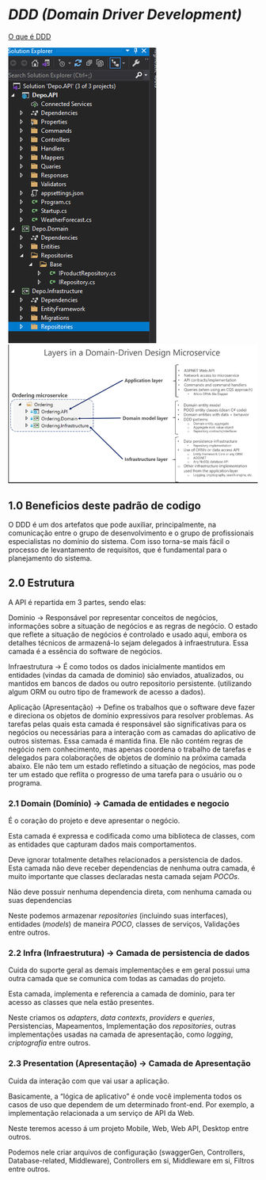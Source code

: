#  _DDD (*Domain Driver Development*)_

[O que é DDD](https://www.zup.com.br/blog/domain-driven-design-ddd)

![EstruturaDomain](../assets/img/Estrutura.png)
![DddLayers](../assets/img/DddLayers.png)

## 1.0 Beneficios deste padrão de codigo
O DDD é um dos artefatos que pode auxiliar, principalmente, na comunicação entre o grupo de desenvolvimento e o grupo de profissionais especialistas no domínio do sistema. Com isso torna-se mais fácil o processo de levantamento de requisitos, que é fundamental para o planejamento do sistema.

## 2.0 Estrutura
A API é repartida em 3 partes, sendo elas:

Dominio -> Responsável por representar conceitos de negócios, informações sobre a situação de negócios e as regras de negócio. O estado que reflete a situação de negócios é controlado e usado aqui, embora os detalhes técnicos de armazená-lo sejam delegados à infraestrutura. Essa camada é a essência do software de negócios.

Infraestrutura -> É como todos os dados inicialmente mantidos em entidades (vindas da camada de dominio) são enviados, atualizados, ou mantidos em bancos de dados ou outro repositorio persistente. (utilizando algum ORM ou outro tipo de framework de acesso a dados).

Aplicação (Apresentação) -> Define os trabalhos que o software deve fazer e direciona os objetos de domínio expressivos para resolver problemas. As tarefas pelas quais esta camada é responsável são significativas para os negócios ou necessárias para a interação com as camadas do aplicativo de outros sistemas. Essa camada é mantida fina. Ele não contém regras de negócio nem conhecimento, mas apenas coordena o trabalho de tarefas e delegados para colaborações de objetos de domínio na próxima camada abaixo. Ele não tem um estado refletindo a situação de negócios, mas pode ter um estado que reflita o progresso de uma tarefa para o usuário ou o programa.


### 2.1 Domain (Domínio) -> Camada de entidades e negocio
É o coração do projeto e deve apresentar o negócio.  

Esta camada é expressa e codificada como uma biblioteca de classes, com as entidades que capturam dados mais comportamentos.

Deve ignorar totalmente detalhes relacionados a persistencia de dados. Esta camada não deve receber dependencias de nenhuma outra camada, é muito importante que classes declaradas nesta camada sejam _POCOs_.

Não deve possuir nenhuma dependencia direta, com nenhuma camada ou suas dependencias 

Neste podemos armazenar _repositories_ (incluindo suas interfaces), entidades (_*models*_) de maneira _POCO_, classes de serviços, Validações entre outros.

### 2.2 Infra (Infraestrutura) -> Camada de persistencia de dados
Cuida do suporte geral as demais implementações e em geral possui uma outra camada que se comunica com todas as camadas do projeto.

Esta camada, implementa e referencia a camada de dominio, para ter acesso as classes que nela estão presentes.

Neste criamos os _adapters_, _data contexts_, _providers_ e _queries_, Persistencias, Mapeamentos, Implementação dos _repositories_, outras implementações usadas na camada de apresentação, como _logging_, _criptografia_ entre outros.  

### 2.3 Presentation (Apresentação) -> Camada de Apresentação
Cuida da interação com que vai usar a aplicação.  

Basicamente, a “lógica de aplicativo” é onde você implementa todos os casos de uso que dependem de um determinado front-end. Por exemplo, a implementação relacionada a um serviço de API da Web.

Neste teremos acesso á um projeto Mobile, Web, Web API, Desktop entre outros.  

Podemos nele criar arquivos de configuração (swaggerGen, Controllers, Database-related, Middleware), Controllers em si, Middleware em si, Filtros entre outros.  

